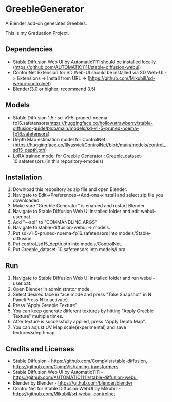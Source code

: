 # GreebleGenerator
A Blender add-on generates Greebles.

This is my Graduation Project. 


## Dependencies
- Stable Diffusion Web UI by Automatic1111 should be installed locally. (https://github.com/AUTOMATIC1111/stable-diffusion-webui)
- ContorlNet Extension for SD Web-UI should be installed via SD Web-UI -> Extensions -> Install from URL -> (https://github.com/Mikubill/sd-webui-controlnet)
- Blender(3.0 or higher; recommend 3.5)


## Models
- Stable Diffusion 1.5 : sd-v1-5-pruned-noema-fp16.safetensors(https://huggingface.co/hollowstrawberry/stable-diffusion-guide/blob/main/models/sd-v1-5-pruned-noema-fp16.safetensors)
- Depth Map estimation model for ControlNet : (https://huggingface.co/lllyasviel/ControlNet/blob/main/models/control_sd15_depth.pth)
- LoRA trained model for Greeble Generator : Greeble_dataset-10.safetensors (in this repository->models)

## Installation
1. Download this repository as zip file and open Blender.
2. Navigate to Edit->Preferences->Add-ons->Install and select zip file you downloaded.
3. Make sure "Greeble Generator" is enabled and restart Blender.
4. Navigate to Stable Diffusion Web UI installed folder and edit webui-user.bat.
5. Add "--api" to "COMMANDLINE_ARGS"
6. Navigate to stable-diffusion-webui -> models.
7. Put sd-v1-5-pruned-noema-fp16.safetensors into models/Stable-diffusion.
8. Put control_sd15_depth.pth into models/ControlNet.
9. Put Greeble_dataset-10.safetensors into models/Lora


## Run
1. Navigate to Stable Diffusion Web UI installed folder and run webui-user.bat.
2. Open Blender in administrator mode.
3. Select desired face in face mode and press "Take Snapshot" in N Panel(Press N to activate).
4. Press "Apply Greeble Texture".
5. You can keep generate different textures by hitting "Apply Greeble Texture" multiple times.
6. After texture is successfully applied, press "Apply Depth Map".
7. You can adjust UV Map scale(experimental) and save textures&depthmap. 


## Credits and Licenses

- Stable Diffusion - https://github.com/CompVis/stable-diffusion, https://github.com/CompVis/taming-transformers
- Stable Diffusion Web UI by Automatic1111 - https://github.com/AUTOMATIC1111/stable-diffusion-webui
- Blender by Blender - https://github.com/blender/blender
- ControlNet for Stable Diffusion WebUI by Mikubill - https://github.com/Mikubill/sd-webui-controlnet
